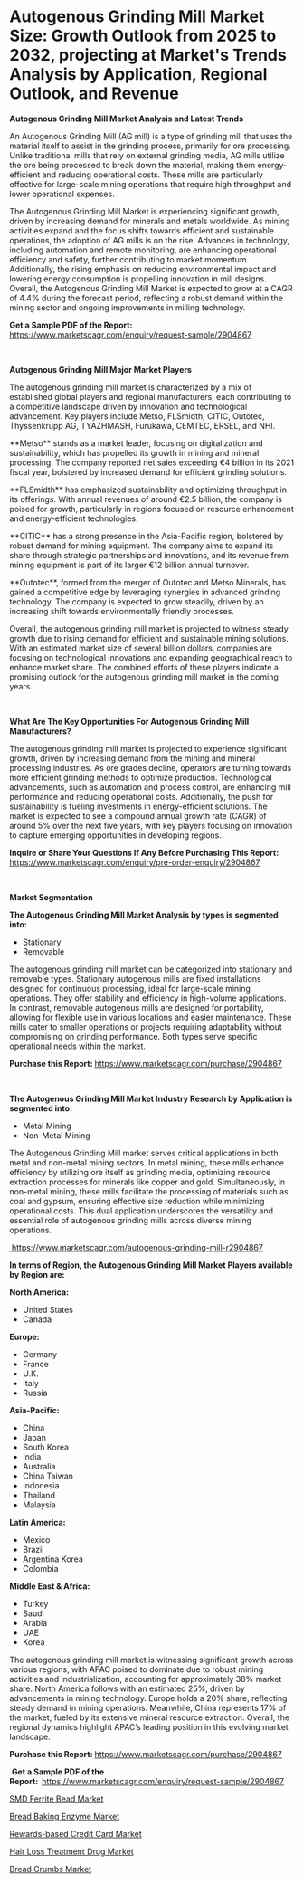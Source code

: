 <p><h1>Autogenous Grinding Mill Market Size: Growth Outlook from 2025 to 2032, projecting at Market's Trends Analysis by Application, Regional Outlook, and Revenue</h1></p><p><strong>Autogenous Grinding Mill Market Analysis and Latest Trends</strong></p>
<p><p>An Autogenous Grinding Mill (AG mill) is a type of grinding mill that uses the material itself to assist in the grinding process, primarily for ore processing. Unlike traditional mills that rely on external grinding media, AG mills utilize the ore being processed to break down the material, making them energy-efficient and reducing operational costs. These mills are particularly effective for large-scale mining operations that require high throughput and lower operational expenses.</p><p>The Autogenous Grinding Mill Market is experiencing significant growth, driven by increasing demand for minerals and metals worldwide. As mining activities expand and the focus shifts towards efficient and sustainable operations, the adoption of AG mills is on the rise. Advances in technology, including automation and remote monitoring, are enhancing operational efficiency and safety, further contributing to market momentum. Additionally, the rising emphasis on reducing environmental impact and lowering energy consumption is propelling innovation in mill designs. Overall, the Autogenous Grinding Mill Market is expected to grow at a CAGR of 4.4% during the forecast period, reflecting a robust demand within the mining sector and ongoing improvements in milling technology.</p></p>
<p><strong>Get a Sample PDF of the Report:&nbsp;</strong> <a href="https://www.marketscagr.com/enquiry/request-sample/2904867?utm_campaign=2138&utm_medium=2&utm_source=Github&utm_content=ia&utm_term=12032025&utm_id=autogenous-grinding-mill">https://www.marketscagr.com/enquiry/request-sample/2904867</a></p>
<p>&nbsp;</p>
<p><strong>Autogenous Grinding Mill Major Market Players</strong></p>
<p><p>The autogenous grinding mill market is characterized by a mix of established global players and regional manufacturers, each contributing to a competitive landscape driven by innovation and technological advancement. Key players include Metso, FLSmidth, CITIC, Outotec, Thyssenkrupp AG, TYAZHMASH, Furukawa, CEMTEC, ERSEL, and NHI.</p><p>**Metso** stands as a market leader, focusing on digitalization and sustainability, which has propelled its growth in mining and mineral processing. The company reported net sales exceeding €4 billion in its 2021 fiscal year, bolstered by increased demand for efficient grinding solutions.</p><p>**FLSmidth** has emphasized sustainability and optimizing throughput in its offerings. With annual revenues of around €2.5 billion, the company is poised for growth, particularly in regions focused on resource enhancement and energy-efficient technologies.</p><p>**CITIC** has a strong presence in the Asia-Pacific region, bolstered by robust demand for mining equipment. The company aims to expand its share through strategic partnerships and innovations, and its revenue from mining equipment is part of its larger €12 billion annual turnover.</p><p>**Outotec**, formed from the merger of Outotec and Metso Minerals, has gained a competitive edge by leveraging synergies in advanced grinding technology. The company is expected to grow steadily, driven by an increasing shift towards environmentally friendly processes.</p><p>Overall, the autogenous grinding mill market is projected to witness steady growth due to rising demand for efficient and sustainable mining solutions. With an estimated market size of several billion dollars, companies are focusing on technological innovations and expanding geographical reach to enhance market share. The combined efforts of these players indicate a promising outlook for the autogenous grinding mill market in the coming years.</p></p>
<p>&nbsp;</p>
<p><strong>What Are The Key Opportunities For Autogenous Grinding Mill Manufacturers?</strong></p>
<p><p>The autogenous grinding mill market is projected to experience significant growth, driven by increasing demand from the mining and mineral processing industries. As ore grades decline, operators are turning towards more efficient grinding methods to optimize production. Technological advancements, such as automation and process control, are enhancing mill performance and reducing operational costs. Additionally, the push for sustainability is fueling investments in energy-efficient solutions. The market is expected to see a compound annual growth rate (CAGR) of around 5% over the next five years, with key players focusing on innovation to capture emerging opportunities in developing regions.</p></p>
<p><strong>Inquire or Share Your Questions If Any Before Purchasing This Report:</strong> <a href="https://www.marketscagr.com/enquiry/pre-order-enquiry/2904867?utm_campaign=2138&utm_medium=2&utm_source=Github&utm_content=ia&utm_term=12032025&utm_id=autogenous-grinding-mill">https://www.marketscagr.com/enquiry/pre-order-enquiry/2904867</a></p>
<p>&nbsp;</p>
<p><strong>Market Segmentation</strong></p>
<p><strong>The Autogenous Grinding Mill Market Analysis by types is segmented into:</strong></p>
<p><ul><li>Stationary</li><li>Removable</li></ul></p>
<p><p>The autogenous grinding mill market can be categorized into stationary and removable types. Stationary autogenous mills are fixed installations designed for continuous processing, ideal for large-scale mining operations. They offer stability and efficiency in high-volume applications. In contrast, removable autogenous mills are designed for portability, allowing for flexible use in various locations and easier maintenance. These mills cater to smaller operations or projects requiring adaptability without compromising on grinding performance. Both types serve specific operational needs within the market.</p></p>
<p><strong>Purchase this Report:&nbsp;</strong><a href="https://www.marketscagr.com/purchase/2904867?utm_campaign=2138&utm_medium=2&utm_source=Github&utm_content=ia&utm_term=12032025&utm_id=autogenous-grinding-mill">https://www.marketscagr.com/purchase/2904867</a></p>
<p>&nbsp;</p>
<p><strong>The Autogenous Grinding Mill Market Industry Research by Application is segmented into:</strong></p>
<p><ul><li>Metal Mining</li><li>Non-Metal Mining</li></ul></p>
<p><p>The Autogenous Grinding Mill market serves critical applications in both metal and non-metal mining sectors. In metal mining, these mills enhance efficiency by utilizing ore itself as grinding media, optimizing resource extraction processes for minerals like copper and gold. Simultaneously, in non-metal mining, these mills facilitate the processing of materials such as coal and gypsum, ensuring effective size reduction while minimizing operational costs. This dual application underscores the versatility and essential role of autogenous grinding mills across diverse mining operations.</p></p>
<p><a href="https://www.marketscagr.com/autogenous-grinding-mill-r2904867?utm_campaign=2138&utm_medium=2&utm_source=Github&utm_content=ia&utm_term=12032025&utm_id=autogenous-grinding-mill">&nbsp;https://www.marketscagr.com/autogenous-grinding-mill-r2904867</a></p>
<p><strong>In terms of Region, the Autogenous Grinding Mill Market Players available by Region are:</strong></p>
<p>
    <p> <strong> North America: </strong>
        <ul>
            <li>United States</li>
            <li>Canada</li>
        </ul>
        </p> 
    <p> <strong> Europe: </strong>
        <ul>
            <li>Germany</li>
            <li>France</li>
            <li>U.K.</li>
            <li>Italy</li>
            <li>Russia</li>
        </ul>
        </p> 
    <p> <strong> Asia-Pacific: </strong>
        <ul>
            <li>China</li>
            <li>Japan</li>
            <li>South Korea</li>
            <li>India</li>
            <li>Australia</li>
            <li>China Taiwan</li>
            <li>Indonesia</li>
            <li>Thailand</li>
            <li>Malaysia</li>
        </ul>
        </p> 
    <p> <strong> Latin America: </strong>
        <ul>
            <li>Mexico</li>
            <li>Brazil</li>
            <li>Argentina Korea</li>
            <li>Colombia</li>
        </ul>
        </p> 
    <p> <strong> Middle East & Africa: </strong>
        <ul>
            <li>Turkey</li>
            <li>Saudi</li>
            <li>Arabia</li>
            <li>UAE</li>
            <li>Korea</li>
        </ul>
    </p>
    </p>
<p><p>The autogenous grinding mill market is witnessing significant growth across various regions, with APAC poised to dominate due to robust mining activities and industrialization, accounting for approximately 38% market share. North America follows with an estimated 25%, driven by advancements in mining technology. Europe holds a 20% share, reflecting steady demand in mining operations. Meanwhile, China represents 17% of the market, fueled by its extensive mineral resource extraction. Overall, the regional dynamics highlight APAC’s leading position in this evolving market landscape.</p></p>
<p><strong>Purchase this Report: </strong><a href="https://www.marketscagr.com/purchase/2904867?utm_campaign=2138&utm_medium=2&utm_source=Github&utm_content=ia&utm_term=12032025&utm_id=autogenous-grinding-mill">https://www.marketscagr.com/purchase/2904867</a></p>
<p>&nbsp;<strong>Get a Sample PDF of the Report:&nbsp;&nbsp;</strong><a href="https://www.marketscagr.com/enquiry/request-sample/2904867?utm_campaign=2138&utm_medium=2&utm_source=Github&utm_content=ia&utm_term=12032025&utm_id=autogenous-grinding-mill">https://www.marketscagr.com/enquiry/request-sample/2904867</a></p>
<p><strong></strong></p>
<p><p><a href="https://github.com/gunbybeahmg1/Market-Research-Report-List-1/blob/main/smd-ferrite-bead-market.md?utm_campaign=2138&utm_medium=2&utm_source=Github&utm_content=ia&utm_term=12032025&utm_id=autogenous-grinding-mill">SMD Ferrite Bead Market</a></p><p><a href="https://github.com/alasmyayock/Market-Research-Report-List-1/blob/main/bread-baking-enzyme-market.md?utm_campaign=2138&utm_medium=2&utm_source=Github&utm_content=ia&utm_term=12032025&utm_id=autogenous-grinding-mill">Bread Baking Enzyme Market</a></p><p><a href="https://github.com/celpabembes/Market-Research-Report-List-1/blob/main/rewards-based-credit-card-market.md?utm_campaign=2138&utm_medium=2&utm_source=Github&utm_content=ia&utm_term=12032025&utm_id=autogenous-grinding-mill">Rewards-based Credit Card Market</a></p><p><a href="https://github.com/memorirummy/Market-Research-Report-List-1/blob/main/hair-loss-treatment-drug-market.md?utm_campaign=2138&utm_medium=2&utm_source=Github&utm_content=ia&utm_term=12032025&utm_id=autogenous-grinding-mill">Hair Loss Treatment Drug Market</a></p><p><a href="https://github.com/voetzeszuh/Market-Research-Report-List-1/blob/main/bread-crumbs-market.md?utm_campaign=2138&utm_medium=2&utm_source=Github&utm_content=ia&utm_term=12032025&utm_id=autogenous-grinding-mill">Bread Crumbs Market</a></p></p>